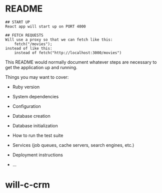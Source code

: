 # README

    ## START UP
    React app will start up on PORT 4000

    ## FETCH REQUESTS
    Will use a proxy so that we can fetch like this:
        fetch("/movies");
    instead of like this:
        instead of fetch("http://localhost:3000/movies")



This README would normally document whatever steps are necessary to get the
application up and running.

Things you may want to cover:

* Ruby version

* System dependencies

* Configuration

* Database creation

* Database initialization

* How to run the test suite

* Services (job queues, cache servers, search engines, etc.)

* Deployment instructions

* ...
# will-c-crm
